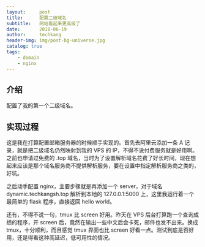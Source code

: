 ```yaml
---
layout:     post  
title:      配置二级域名    
subtitle:   网站看起来更高级了    
date:       2018-06-19  
author:     techkang  
header-img: img/post-bg-universe.jpg  
catalog: true  
tags:  
    - domain
    - nginx   
---  
```


## 介绍

配置了我的第一个二级域名。

## 实现过程

这是我在打算配置邮箱服务器的时候顺手实现的。首先去阿里云添加一条 A 记录，就是把二级域名仍然映射到我的 VPS 的 IP，不得不说付费服务就是好用啊。之前也申请过免费的 .top 域名，当时为了设置解析域名花费了好长时间，现在想起来应该是那个域名服务商不提供解析服务，要在设置中指定解析服务商之类的，好坑。

之后动手配置 nginx，主要步骤就是再添加一个 server，对于域名 dynamic.techkangsh.top 解析到本地的 127.0.0.1:5000 上，这里我运行着一个最简单的 flask 程序，直接返回 hello world。

还有，不得不说一句，tmux 比 screen 好用。昨天在 VPS 后台打算跑一个查询成绩的程序，开 screen 后，竟然在输出一些中文后会卡死，邮件也发不出来。换成 tmux，十分顺利，而且感觉 tmux 界面也比 screen 好看一点。测试到底是否好用，还是得看这种高延迟，低可用性的情况。



